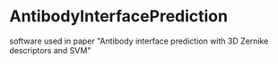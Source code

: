 # AntibodyInterfacePrediction
software used in paper "Antibody interface prediction with 3D Zernike descriptors and SVM"
